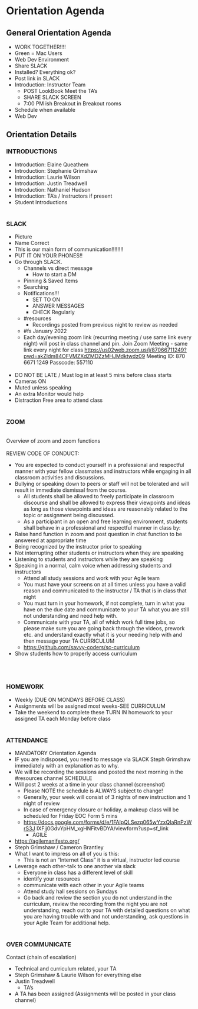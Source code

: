 # Orientation Agenda

## General Orientation Agenda
-  WORK TOGETHER!!!!
-  Green = Mac Users
-  Web Dev Environment
-  Share SLACK
-  Installed? Everything ok?
-  Post link in SLACK
-  Introduction: Instructor Team
    -  POST LookBook Meet the TA’s
    -  SHARE SLACK SCREEN
    -  7:00 PM ish Breakout in Breakout rooms
-  Schedule when available
-  Web Dev

## Orientation Details
### INTRODUCTIONS <br>
-  Introduction: Elaine Queathem
-  Introduction: Stephanie Grimshaw
-  Introduction: Laurie Wilson
-  Introduction: Justin Treadwell
-  Introduction: Nathaniel Hudson
-  Introduction: TA’s / Instructors if present
-  Student Introductions <br><br>
### SLACK
-  Picture
-  Name Correct
-  This is our main form of communication!!!!!!!!
-  PUT IT ON YOUR PHONES!!
-  Go through SLACK.
   -  Channels vs direct message
      -  How to start a DM
   -  Pinning & Saved Items
   -  Searching
   -  Notifications!!!
      -  SET TO ON
      -  ANSWER MESSAGES
      -  CHECK Regularly
   -  #resources
      -  Recordings posted from previous night to review as needed
   -  #fs January 2022
   -  Each day/evening zoom link (recurring meeting / use same link every
night) will post in class channel and pin.
Join Zoom Meeting - same link every night for class
https://us02web.zoom.us/j/87066711249?pwd=akZldm84OFVMZXdZMDZzMHJMdktwdz09
Meeting ID: 870 6671 1249
Passcode: 557110
<br><br>
-  DO NOT BE LATE / Must log in at least 5 mins before class starts
-  Cameras ON
-  Muted unless speaking
-  An extra Monitor would help
-  Distraction Free area to attend class
<br><br>
### ZOOM
<br>
Overview of zoom and zoom functions<br><br>
REVIEW CODE OF CONDUCT:<br>

- You are expected to conduct yourself in a professional and respectful manner with your
fellow classmates and instructors while engaging in all classroom activities and
discussions.
-  Bullying or speaking down to peers or staff will not be tolerated and will result in
immediate dismissal from the course.
      -  All students shall be allowed to freely participate in classroom discourse and shall be
allowed to express their viewpoints and ideas as long as those viewpoints and ideas are
reasonably related to the topic or assignment being discussed.
      -  As a participant in an open and free learning environment, students shall behave in a
professional and respectful manner in class by:
-  Raise hand function in zoom and post question in chat function to be
answered at appropriate time
-  Being recognized by the instructor prior to speaking
-  Not interrupting other students or instructors when they are speaking
-  Listening to students and instructors while they are speaking
-  Speaking in a normal, calm voice when addressing students and instructors
      -  Attend all study sessions and work with your Agile team
      -  You must have your screens on at all times unless you have a valid reason
and communicated to the instructor / TA that is in class that night
      -  You must turn in your homework, if not complete, turn in what you have on
the due date and communicate to your TA what you are still not
understanding and need help with.
      -  Communicate with your TA, all of which work full time jobs, so please make
sure you are going back through the videos, prework etc. and understand
exactly what it is your needing help with and then message your TA
CURRICULUM
      -  https://github.com/savvy-coders/sc-curriculum
-  Show students how to properly access curriculum

<br><br>

### HOMEWORK

- Weekly (DUE ON MONDAYS BEFORE CLASS)<br>
- Assignments will be assigned most weeks-SEE CURRICULUM<br>
- Take the weekend to complete these
TURN IN homework to your assigned TA each Monday before class<br><br>

### ATTENDANCE
-  MANDATORY
Orientation Agenda
-  IF you are indisposed, you need to message via SLACK Steph Grimshaw
immediately with an explanation as to why.
-  We will be recording the sessions and posted the next morning in the #resources
channel
SCHEDULE
-  Will post 2 weeks at a time in your class channel (screenshot)
   -  Please NOTE the schedule is ALWAYS subject to change!
   -  Generally, your week will consist of 3 nights of new instruction and 1 night
of review
   -  In case of emergency closure or holiday, a makeup class will be
scheduled for Friday
EOC Form 5 mins
   -  https://docs.google.com/forms/d/e/1FAIpQLSezq065wYzxQIaRnPzWrS3J
IXFjj0GdvYpHM_xgHNFitvBDYA/viewform?usp=sf_link
      -  AGILE
-  https://agilemanifesto.org/
-  Steph Grimshaw / Cameron Brantley
-  What I want to impress on all of you is this:
    - This is not an “Internet Class” it is a virtual, instructor led course
-  Leverage each other-talk to one another via slack
   -  Everyone in class has a different level of skill
   -  identify your resources
   -  communicate with each other in your Agile teams
   -  Attend study hall sessions on Sundays
   -  Go back and review the section you do not understand in the curriculum,
review the recording from the night you are not understanding, reach out
to your TA with detailed questions on what you are having trouble with
and not understanding, ask questions in your Agile Team for additional
help.<br><br>
### OVER COMMUNICATE
Contact (chain of escalation)
-  Technical and curriculum related, your TA
-  Steph Grimshaw & Laurie Wilson for everything else
-  Justin Treadwell
      -  TA’s
-  A TA has been assigned (Assignments will be posted in your class channel)
